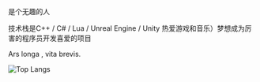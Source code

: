 是个无趣的人

技术栈是C++ / C# / Lua / Unreal Engine / Unity 热爱游戏和音乐）梦想成为厉害的程序员开发喜爱的项目

Ars longa , vita brevis.

![Top Langs](https://github-readme-stats.vercel.app/api/top-langs/?username=Courtshipfy&layout=compact&theme=radical&locale=cn)


